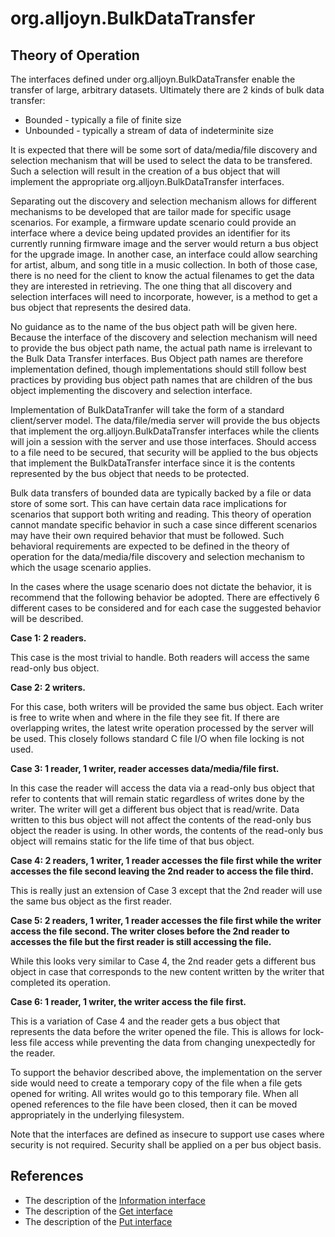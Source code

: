 # org.alljoyn.BulkDataTransfer

## Theory of Operation

The interfaces defined under org.alljoyn.BulkDataTransfer enable the transfer of
large, arbitrary datasets.  Ultimately there are 2 kinds of bulk data transfer:

  * Bounded - typically a file of finite size
  * Unbounded - typically a stream of data of indeterminite size

It is expected that there will be some sort of data/media/file discovery and
selection mechanism that will be used to select the data to be transfered.  Such
a selection will result in the creation of a bus object that will implement the
appropriate org.alljoyn.BulkDataTransfer interfaces.

Separating out the discovery and selection mechanism allows for different
mechanisms to be developed that are tailor made for specific usage scenarios.
For example, a firmware update scenario could provide an interface where a
device being updated provides an identifier for its currently running firmware
image and the server would return a bus object for the upgrade image.  In
another case, an interface could allow searching for artist, album, and song
title in a music collection.  In both of those case, there is no need for the
client to know the actual filenames to get the data they are interested in
retrieving.  The one thing that all discovery and selection interfaces will need
to incorporate, however, is a method to get a bus object that represents the
desired data.

No guidance as to the name of the bus object path will be given here.  Because
the interface of the discovery and selection mechanism will need to provide the
bus object path name, the actual path name is irrelevant to the Bulk Data
Transfer interfaces.  Bus Object path names are therefore implementation
defined, though implementations should still follow best practices by providing
bus object path names that are children of the bus object implementing the
discovery and selection interface.

Implementation of BulkDataTranfer will take the form of a standard client/server
model.  The data/file/media server will provide the bus objects that implement
the org.alljoyn.BulkDataTransfer interfaces while the clients will join a
session with the server and use those interfaces.  Should access to a file need
to be secured, that security will be applied to the bus objects that implement
the BulkDataTransfer interface since it is the contents represented by the bus
object that needs to be protected.

Bulk data transfers of bounded data are typically backed by a file or data store
of some sort.  This can have certain data race implications for scenarios that
support both writing and reading.  This theory of operation cannot mandate
specific behavior in such a case since different scenarios may have their own
required behavior that must be followed.  Such behavioral requirements are
expected to be defined in the theory of operation for the data/media/file
discovery and selection mechanism to which the usage scenario applies.

In the cases where the usage scenario does not dictate the behavior, it is
recommend that the following behavior be adopted.  There are effectively 6
different cases to be considered and for each case the suggested behavior will
be described.

**Case 1: 2 readers.**

This case is the most trivial to handle.  Both readers will access the same
read-only bus object.


**Case 2: 2 writers.**

For this case, both writers will be provided the same bus object.  Each writer
is free to write when and where in the file they see fit.  If there are
overlapping writes, the latest write operation processed by the server will be
used.  This closely follows standard C file I/O when file locking is not used.


**Case 3: 1 reader, 1 writer, reader accesses data/media/file first.**

In this case the reader will access the data via a read-only bus object that
refer to contents that will remain static regardless of writes done by the
writer.  The writer will get a different bus object that is read/write.  Data
written to this bus object will not affect the contents of the read-only bus
object the reader is using.  In other words, the contents of the read-only bus
object will remains static for the life time of that bus object.


**Case 4: 2 readers, 1 writer, 1 reader accesses the file first while the writer
accesses the file second leaving the 2nd reader to access the file third.**

This is really just an extension of Case 3 except that the 2nd reader will use
the same bus object as the first reader.


**Case 5: 2 readers, 1 writer, 1 reader accesses the file first while the writer
access the file second.  The writer closes before the 2nd reader to accesses the
file but the first reader is still accessing the file.**

While this looks very similar to Case 4, the 2nd reader gets a different bus
object in case that corresponds to the new content written by the writer that
completed its operation.


**Case 6: 1 reader, 1 writer, the writer access the file first.**

This is a variation of Case 4 and the reader gets a bus object that represents
the data before the writer opened the file.  This is allows for lock-less file
access while preventing the data from changing unexpectedly for the reader.


To support the behavior described above, the implementation on the server side
would need to create a temporary copy of the file when a file gets opened for
writing.  All writes would go to this temporary file.  When all opened
references to the file have been closed, then it can be moved appropriately in
the underlying filesystem.


Note that the interfaces are defined as insecure to support use cases where
security is not required.  Security shall be applied on a per bus object basis.


## References

 * The description of the [Information interface](Information-v1)
 * The description of the [Get interface](Get-v1)
 * The description of the [Put interface](Put-v1)
